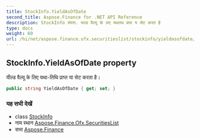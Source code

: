 ```yaml
---
title: StockInfo.YieldAsOfDate
second_title: Aspose.Finance for .NET API Reference
description: StockInfo संपत्त. यल्ड वैल्यू के लए यथतथ प्रप्त य सेट करत है
type: docs
weight: 60
url: /hi/net/aspose.finance.ofx.securitieslist/stockinfo/yieldasofdate/
---
```

## StockInfo.YieldAsOfDate property

यील्ड वैल्यू के लिए यथा-तिथि प्राप्त या सेट करता है।

```csharp
public string YieldAsOfDate { get; set; }
```

### यह सभी देखें

* class [StockInfo](../)
* नाम स्थान [Aspose.Finance.Ofx.SecuritiesList](../../stockinfo/)
* सभा [Aspose.Finance](../../../)


